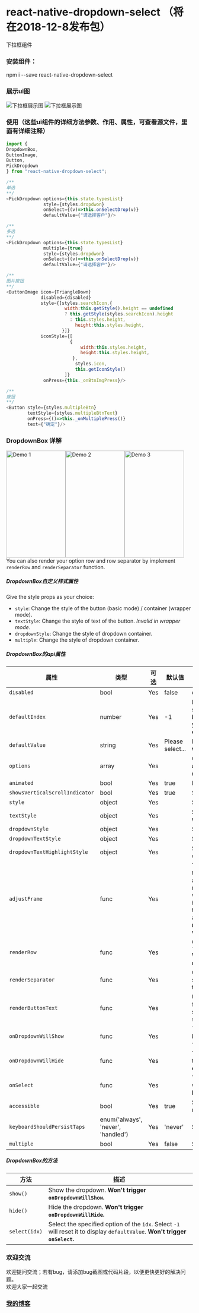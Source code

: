 # react-native-dropdown-select （将在2018-12-8发布包）
下拉框组件

###  安装组件：
npm i --save react-native-dropdown-select

### 展示ui图
![下拉框展示图](https://pan.baidu.com/s/1bBuURlqQIxFlG9zRMAcqtQ)
![下拉框展示图](https://thumbnail0.baidupcs.com/thumbnail/f85de594b9d654e20bcee4722d70bd3f?fid=2334753321-250528-714535652839784&time=1544140800&rt=sh&sign=FDTAER-DCb740ccc5511e5e8fedcff06b081203-%2Fzi%2FsTtIRJDdOjLJoV4565xLet0%3D&expires=8h&chkv=0&chkbd=0&chkpc=&dp-logid=7893807274390999315&dp-callid=0&size=c710_u400&quality=100&vuk=-&ft=video)

### 使用（这些ui组件的详细方法参数、作用、属性，可查看源文件，里面有详细注释）
```javascript
import {
DropdownBox,
ButtonImage,
Button,
PickDropdown
} from "react-native-dropdown-select";

/**
单选
**/
<PickDropdown options={this.state.typesList}
              style={styles.dropdwon}
              onSelect={(v)=>this.onSelectDrop(v)}
              defaultValue={"请选择客户"}/>

/**
多选
**/
<PickDropdown options={this.state.typesList}
              multiple={true}
              style={styles.dropdwon}
              onSelect={(v)=>this.onSelectDrop(v)}
              defaultValue={"请选择客户"}/>

/**
图片按钮
**/
<ButtonImage icon={TriangleDown}
             disabled={disabled}
             style={[styles.searchIcon,{
                      width:this.getStyle().height == undefined
                      ? this.getStyle(styles.searchIcon).height
                        : this.styles.height,
                          height:this.styles.height,
                     }]}
             iconStyle={[
                        {
                            width:this.styles.height,
                            height:this.styles.height,
                         },
                          styles.icon,
                          this.getIconStyle()
                      ]}
              onPress={this._onBtnImgPress}/>

/**
按钮
**/
<Button style={styles.multipleBtn}
        textStyle={styles.multipleBtnText}
        onPress={()=>this._onMultiplePress()}
        text={"确定"}/>

```

### DropdownBox 详解
<img src="https://github.com/sohobloo/react-native-modal-dropdown/blob/master/docs/demo_1.gif?raw=true" width = "160" height = "287.5" alt="Demo 1"/><img src="https://github.com/sohobloo/react-native-modal-dropdown/blob/master/docs/demo_2.gif?raw=true" width = "160" height = "287.5" alt="Demo 2"/><img src="https://github.com/sohobloo/react-native-modal-dropdown/blob/master/docs/demo_3.gif?raw=true" width = "160" height = "287.5" alt="Demo 3"/>
You can also render your option row and row separator by implement `renderRow` and `renderSeparator` function.

##### DropdownBox自定义样式属性
Give the style props as your choice:
- `style`: Change the style of the button (basic mode) / container (wrapper mode).
- `textStyle`: Change the style of text of the button. *Invalid in wrapper mode.*
- `dropdownStyle`: Change the style of dropdown container.
- `multiple`: Change the style of dropdown container.

##### DropdownBox的api属性
属性                | 类型     | 可选 | 默认值   | 描述
------------------- | -------- | -------- | --------- | -----------
`disabled`          | bool     | Yes      | false     | disable / enable the component.
`defaultIndex`      | number   | Yes      | -1        | Init selected index. `-1`: None is selected. **This only change the highlight of the dropdown row, you have to give a `defaultValue` to change the init text.**
`defaultValue`      | string   | Yes      | Please select... | Init text of the button. **Invalid in wrapper mode.**
`options`           | array    | Yes      |           | Options. **The dropdown will show a loading indicator if `options` is `null`/`undefined`.**
`animated`          | bool     | Yes      | true      | Disable / enable fade animation.
`showsVerticalScrollIndicator` | bool | Yes | true    | Show / hide vertical scroll indicator.
`style`             | object   | Yes      |           | Style of the button.
`textStyle`         | object   | Yes      |           | Style of the button text. **Invalid in wrapper mode.**
`dropdownStyle`     | object   | Yes      |           | Style of the dropdown list.
`dropdownTextStyle` | object   | Yes      |           | Style of the dropdown option text.
`dropdownTextHighlightStyle`   | object | Yes      |  | Style of the dropdown selected option text.
`adjustFrame`       | func     | Yes      |           | This is a callback after the frame of the dropdown have been calculated and before showing. You will receive a style object as argument with some of the props like `width` `height` `top` `left` and `right`. Change them to appropriate values that accord with your requirement and **make the new style as the return value of this function**.
`renderRow`         | func     | Yes      |           | Customize render option rows: `function(option,index,isSelected)` **Will render a default row if `null`/`undefined`.**
`renderSeparator`   | func     | Yes      |           | Customize render dropdown list separators. **Will render a default thin gray line if `null`/`undefined`.**
`renderButtonText`  | func     | Yes      |           | Use this to extract and return text from option object. This text will show on button after option selected. **Invalid in wrapper mode.**
`onDropdownWillShow`| func     | Yes      |           | Trigger when dropdown will show by touching the button. **Return `false` can cancel the event.**
`onDropdownWillHide`| func     | Yes      |           | Trigger when dropdown will hide by touching the button. **Return `false` can cancel the event.**
`onSelect`          | func     | Yes      |           | Trigger when option row touched with selected `index` and `value`. **Return `false` can cancel the event.**
`accessible`          | bool     | Yes      | true    | Set accessibility of dropdown modal and dropdown rows
`keyboardShouldPersistTaps`    | enum('always', 'never', 'handled') | Yes | 'never' | See react-native `ScrollView` props
`multiple`    | bool | Yes | false | Sets single or multiple selections

##### DropdownBox的方法
方法            |  描述
----------------- |  -----------
`show()`          |  Show the dropdown. **Won't trigger `onDropdownWillShow`.**
`hide()`          |  Hide the dropdown. **Won't trigger `onDropdownWillHide`.**
`select(idx)`     |  Select the specified option of the `idx`. Select `-1` will reset it to display `defaultValue`. **Won't trigger `onSelect`.**



### 欢迎交流
欢迎提问交流；若有bug，请添加bug截图或代码片段，以便更快更好的解决问题。<br>
欢迎大家一起交流

### [我的博客](http://blog.sina.com.cn/s/articlelist_6078695441_0_1.html)

